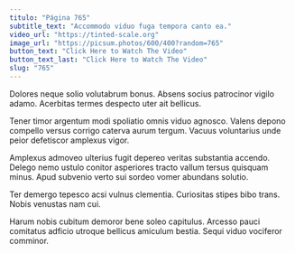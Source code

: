 ```yaml
---
titulo: "Página 765"
subtitle_text: "Accommodo viduo fuga tempora canto ea."
video_url: "https://tinted-scale.org"
image_url: "https://picsum.photos/600/400?random=765"
button_text: "Click Here to Watch The Video"
button_text_last: "Click Here to Watch The Video"
slug: "765"
---
```


Dolores neque solio volutabrum bonus. Absens socius patrocinor vigilo adamo. Acerbitas termes despecto uter ait bellicus.

Tener timor argentum modi spoliatio omnis viduo agnosco. Valens depono compello versus corrigo caterva aurum tergum. Vacuus voluntarius unde peior defetiscor amplexus vigor.

Amplexus admoveo ulterius fugit depereo veritas substantia accendo. Delego nemo ustulo conitor asperiores tracto vallum tersus quisquam minus. Apud subvenio verto sui sordeo vomer abundans solutio.

Ter demergo tepesco acsi vulnus clementia. Curiositas stipes bibo trans. Nobis venustas nam cui.

Harum nobis cubitum demoror bene soleo capitulus. Arcesso pauci comitatus adficio utroque bellicus amiculum bestia. Sequi viduo vociferor comminor.

